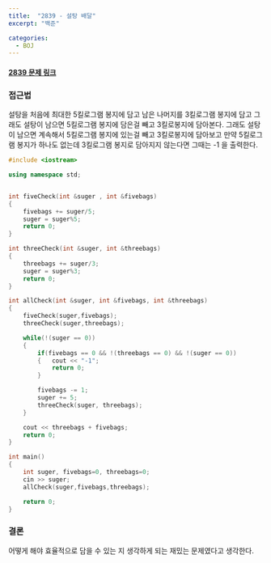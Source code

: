 ```yaml
---
title:  "2839 - 설탕 배달"
excerpt: "백준"

categories:
  - BOJ
---
```


#### [2839 문제 링크](https://www.acmicpc.net/problem/2839)

### 접근법
설탕을 처음에 최대한 5킬로그램 봉지에 담고 남은 나머지를 3킬로그램 봉지에 담고 그래도 설탕이 남으면 5킬로그램 봉지에 담은걸 빼고 3킬로봉지에 담아본다.
그래도 설탕이 남으면 계속해서 5킬로그램 봉지에 있는걸 빼고 3킬로봉지에 담아보고
만약 5킬로그램 봉지가 하나도 없는데 3킬로그램 봉지로 담아지지 않는다면 그때는 -1 을 출력한다.

```cpp
#include <iostream>

using namespace std;


int fiveCheck(int &suger , int &fivebags)
{
    fivebags += suger/5;
    suger = suger%5;
    return 0;
}

int threeCheck(int &suger, int &threebags)
{
    threebags += suger/3;
    suger = suger%3;
    return 0;
}

int allCheck(int &suger, int &fivebags, int &threebags)
{
    fiveCheck(suger,fivebags);
    threeCheck(suger,threebags);

    while(!(suger == 0))
    {
        if(fivebags == 0 && !(threebags == 0) && !(suger == 0))
        {   cout << "-1";
            return 0;
        }

        fivebags -= 1;
        suger += 5;
        threeCheck(suger, threebags);
    }

    cout << threebags + fivebags;
    return 0;
}

int main()
{
    int suger, fivebags=0, threebags=0;
    cin >> suger;
    allCheck(suger,fivebags,threebags);

    return 0;
}
```


### 결론
어떻게 해야 효율적으로 담을 수 있는 지 생각하게 되는 재밌는 문제였다고 생각한다.